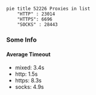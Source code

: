 
```mermaid
pie title 52226 Proxies in list
    "HTTP" : 23014
    "HTTPS": 6696
    "SOCKS" : 28443
```

### Some Info
#### Average Timeout

- mixed: 3.4s
- http: 1.5s
- https: 8.3s
- socks: 4.9s